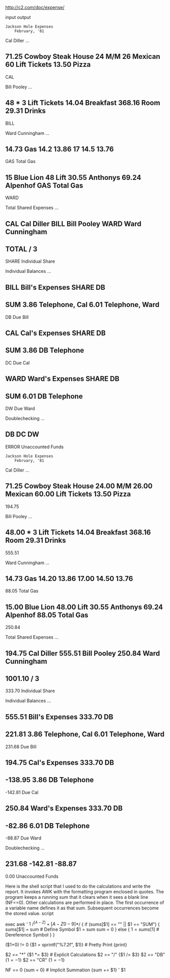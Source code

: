 

http://c2.com/doc/expense/

input 	output


	Jackson Hole Expenses
	    February, '81

Cal Diller ...

71.25  Cowboy Steak House
24  M/M
26  Mexican
60  Lift Tickets
13.50  Pizza
-------
CAL

Bill Pooley ...

48 * 3  Lift Tickets
14.04  Breakfast
368.16  Room
29.31  Drinks
-------
BILL

Ward Cunningham ...

14.73  Gas
14.2
13.86
17
14.5
13.76
-------
GAS  Total Gas

15  Blue Lion
48  Lift
30.55  Anthonys
69.24  Alpenhof
GAS  Total Gas
-------
WARD


Total Shared Expenses ...

CAL  Cal Diller
BILL  Bill Pooley
WARD  Ward Cunningham
-------
TOTAL / 3
-------
SHARE  Individual Share


Individual Balances ...

BILL  Bill's Expenses
SHARE DB
-------
SUM
3.86  Telephone, Cal
6.01  Telephone, Ward
-------
DB  Due Bill


CAL  Cal's Expenses
SHARE DB
-------
SUM
3.86 DB  Telephone
-------
DC  Due Cal


WARD  Ward's Expenses
SHARE DB
-------
SUM
6.01 DB  Telephone
-------
DW  Due Ward


Doublechecking ...

DB
DC
DW
-------
ERROR  Unaccounted Funds

	

	Jackson Hole Expenses
	    February, '81

Cal Diller ...

  71.25 Cowboy Steak House
  24.00 M/M
  26.00 Mexican
  60.00 Lift Tickets
  13.50 Pizza
-------
 194.75

Bill Pooley ...

  48.00 * 3 Lift Tickets
  14.04 Breakfast
 368.16 Room
  29.31 Drinks
-------
 555.51

Ward Cunningham ...

  14.73 Gas
  14.20
  13.86
  17.00
  14.50
  13.76
-------
  88.05 Total Gas

  15.00 Blue Lion
  48.00 Lift
  30.55 Anthonys
  69.24 Alpenhof
  88.05 Total Gas
-------
 250.84


Total Shared Expenses ...

 194.75 Cal Diller
 555.51 Bill Pooley
 250.84 Ward Cunningham
-------
1001.10 / 3
-------
 333.70 Individual Share


Individual Balances ...

 555.51 Bill's Expenses
 333.70 DB
-------
 221.81
   3.86 Telephone, Cal
   6.01 Telephone, Ward
-------
 231.68 Due Bill


 194.75 Cal's Expenses
 333.70 DB
-------
-138.95
   3.86 DB Telephone
-------
-142.81 Due Cal


 250.84 Ward's Expenses
 333.70 DB
-------
 -82.86
   6.01 DB Telephone
-------
 -88.87 Due Ward


Doublechecking ...

 231.68
-142.81
 -88.87
-------
   0.00 Unaccounted Funds

Here is the shell script that I used to do the calculations and write the report. It invokes AWK with the formatting program enclosed in quotes. The program keeps a running sum that it clears when it sees a blank line (NF==0). Other calculations are performed in place. The first occurrence of a variable name defines it as that sum. Subsequent occurrences become the stored value.
script

exec awk '
$1 ~ /^[A-Z]+[A-Z0-9]*$/ {
	if (sums[$1] == "" || $1 == "SUM") {
		sums[$1] = sum			# Define Symbol
		$1 = sum
		sum = 0
	}
	else {
		$1 = sums[$1]			# Dereference Symbol
	}
}

($1+0) != 0	{$1 = sprintf("%7.2f", $1)}	# Pretty Print
		{print}

$2 == "*"	{$1 *= $3}			# Explicit Calculations
$2 == "/"	{$1 /= $3}
$2 == "DB"	{$1 = -$1}
$2 == "CR"	{$1 = -$1}

NF == 0		{sum = 0}			# Implicit Summation
		{sum += $1}
' $1

